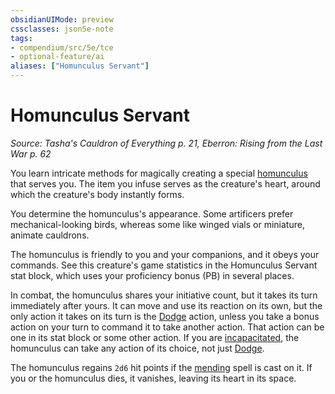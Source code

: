 ```yaml
---
obsidianUIMode: preview
cssclasses: json5e-note
tags:
- compendium/src/5e/tce
- optional-feature/ai
aliases: ["Homunculus Servant"]
---
```

# Homunculus Servant
*Source: Tasha's Cauldron of Everything p. 21, Eberron: Rising from the Last War p. 62* 

You learn intricate methods for magically creating a special [homunculus](homunculus-servant-tce.md#) that serves you. The item you infuse serves as the creature's heart, around which the creature's body instantly forms.

You determine the homunculus's appearance. Some artificers prefer mechanical-looking birds, whereas some like winged vials or miniature, animate cauldrons.

The homunculus is friendly to you and your companions, and it obeys your commands. See this creature's game statistics in the Homunculus Servant stat block, which uses your proficiency bonus (PB) in several places.

In combat, the homunculus shares your initiative count, but it takes its turn immediately after yours. It can move and use its reaction on its own, but the only action it takes on its turn is the [Dodge](../../5e-rules/actions.md##Dodge) action, unless you take a bonus action on your turn to command it to take another action. That action can be one in its stat block or some other action. If you are [incapacitated](../../5e-rules/conditions.md##incapacitated), the homunculus can take any action of its choice, not just [Dodge](../../5e-rules/actions.md##Dodge).

The homunculus regains `2d6` hit points if the [mending](../spells/mending.md#) spell is cast on it. If you or the homunculus dies, it vanishes, leaving its heart in its space.